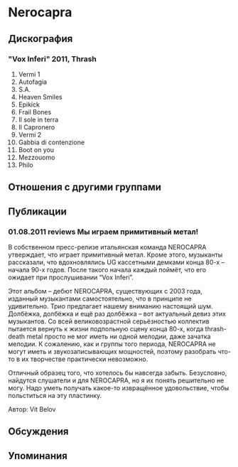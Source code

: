 # Nerocapra



## Дискография

### "Vox Inferi" 2011, Thrash

1. Vermi 1    
2. Autofagia      
3. S.A.   
4. Heaven Smiles   
5. Epikick    
6. Frail Bones    
7. Il sole in terra  
8. Il Capronero    
9. Vermi 2      
10. Gabbia di contenzione  
11. Boot on you   
12. Mezzouomo    
13. Philo  


## Отношения с другими группами


## Публикации

### 01.08.2011 reviews Мы играем примитивный метал!

<P>В собственном пресс-релизе итальянская команда NEROCAPRA утверждает, что играет примитивный метал. Кроме этого, музыканты рассказали, что вдохновлялись UG кассетными демками конца 80-х – начала 90-х годов. После такого начала каждый поймёт, что его ожидает при прослушивании “Vox Inferi”.</P>
<P>Этот альбом – дебют NEROCAPRA, существующих с 2003 года, изданный музыкантами самостоятельно, что в принципе не удивительно. Трио предлагает нашему вниманию настоящий шум. Долбёжка, долбёжка и ещё раз долбёжка – вот актуальный девиз этих музыкантов. Со всей великовозрастной серьёзностью коллектив пытается вернуть к жизни подпольную сцену конца 80-х, когда thrash-death metal просто не мог иметь ни одной мелодии, даже зачатка мелодии. К сожалению, как и группы того периода, NEROCAPRA не могут иметь и звукозаписывающих мощностей, поэтому разобрать что-то в их творчестве практически невозможно.</P>
<P>Отличный образец того, что хотелось бы навсегда забыть. Безусловно, найдутся слушатели и для NEROCAPRA, но я их понять решительно не могу. Надо уметь получать какое-то извращённое удовольствие, чтобы польститься на эту пластинку.</P>
Автор: Vit Belov


## Обсуждения


## Упоминания


